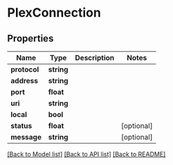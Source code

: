 # PlexConnection

## Properties
Name | Type | Description | Notes
------------ | ------------- | ------------- | -------------
**protocol** | **string** |  | 
**address** | **string** |  | 
**port** | **float** |  | 
**uri** | **string** |  | 
**local** | **bool** |  | 
**status** | **float** |  | [optional] 
**message** | **string** |  | [optional] 

[[Back to Model list]](../../README.md#documentation-for-models) [[Back to API list]](../../README.md#documentation-for-api-endpoints) [[Back to README]](../../README.md)

